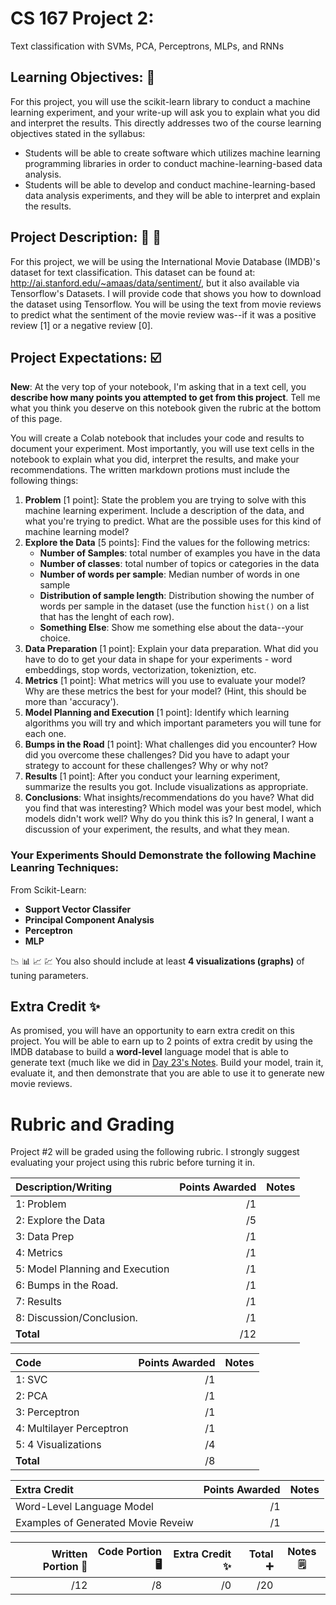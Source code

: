 # CS 167 Project 2: 
Text classification with SVMs, PCA, Perceptrons, MLPs, and RNNs

## Learning Objectives: 📝
For this project, you will use the scikit-learn library to conduct a machine learning experiment, and your write-up will ask you to explain what you did and interpret the results. This directly addresses two of the course learning objectives stated in the syllabus:
- Students will be able to create software which utilizes machine learning programming libraries in order to conduct machine-learning-based data analysis.
- Students will be able to develop and conduct machine-learning-based data analysis experiments, and they will be able to interpret and explain the results.

## Project Description: 🎥 🍿
For this project, we will be using the International Movie Database (IMDB)'s dataset for text classification. This dataset can be found at: http://ai.stanford.edu/~amaas/data/sentiment/, but it also available via Tensorflow's Datasets. I will provide code that shows you how to download the dataset using Tensorflow. You will be using the text from movie reviews to predict what the sentiment of the movie review was--if it was a positive review [1] or a negative review [0]. 

## Project Expectations: ☑️
**New**: At the very top of your notebook, I'm asking that in a text cell, you **describe how many points you attempted to get from this project**. Tell me what you think you deserve on this notebook given the rubric at the bottom of this page. 

You will create a Colab notebook that includes your code and results to document your experiment. Most importantly, you will use text cells in the notebook to explain what you did, interpret the results, and make your recommendations. The written markdown protions must include the following things:
1. **Problem** [1 point]: State the problem you are trying to solve with this machine learning experiment. Include a description of the data, and what you're trying to predict. What are the possible uses for this kind of machine learning model?
2. **Explore the Data** [5 points]: Find the values for the following metrics: 
    - __Number of Samples__: total number of examples you have in the data 
    - __Number of classes__: total number of topics or categories in the data
    - __Number of words per sample__: Median number of words in one sample
    - __Distribution of sample length__: Distribution showing the number of words per sample in the dataset (use the function `hist()` on a list that has the lenght of each row). 
    - __Something Else__: Show me something else about the data--your choice.
3.  **Data Preparation** [1 point]: Explain your data preparation. What did you have to do to get your data in shape for your experiments - word embeddings, stop words, vectorization, tokeniztion, etc. 
4.  **Metrics** [1 point]: What metrics will you use to evaluate your model? Why are these metrics the best for your model? (Hint, this should be more than 'accuracy').
5.  **Model Planning and Execution** [1 point]: Identify which learning algorithms you will try and which important parameters you will tune for each one. 
6.  **Bumps in the Road** [1 point]: What challenges did you encounter? How did you overcome these challenges? Did you have to adapt your strategy to account for these challenges? Why or why not?
7.  **Results** [1 point]: After you conduct your learning experiment, summarize the results you got. Include visualizations as appropriate. 
8.  **Conclusions**: What insights/recommendations do you have? What did you find that was interesting? Which model was your best model, which models didn't work well? Why do you think this is? In general, I want a discussion of your experiment, the results, and what they mean.

### Your Experiments Should Demonstrate the following Machine Leanring Techniques:
From Scikit-Learn:
- **Support Vector Classifer**
- **Principal Component Analysis**
- **Perceptron**
- **MLP**

📉 📊 📈 💹 You also should include at least **4 visualizations (graphs)** of tuning parameters.

## Extra Credit ✨
As promised, you will have an opportunity to earn extra credit on this project. You will be able to earn up to 2 points of extra credit by using the IMDB database to build a **word-level** language model that is able to generate text (much like we did in [Day 23's Notes](https://github.com/merriekay/CS167Code/blob/main/Day23Notes_RNNs4NLP.ipynb). Build your model, train it, evaluate it, and then demonstrate that you are able to use it to generate new movie reviews. 

# Rubric and Grading
Project #2 will be graded using the following rubric. I strongly suggest evaluating your project using this rubric before turning it in.

| **Description/Writing**  |**Points Awarded**   |**Notes** |
| :------------------------------- | -------: | :---- |
| 1: Problem                       |        /1|    |
| 2: Explore the Data              |        /5|    | 
| 3: Data Prep                     |        /1|    |
| 4: Metrics                       |        /1|    | 
| 5: Model Planning and Execution  |        /1|    |
| 6: Bumps in the Road.            |        /1|    |
| 7: Results                       |        /1|    | 
| 8: Discussion/Conclusion.        |        /1|    |
| <b>Total                         |       /12 | </b>   |

| **Code**  |**Points Awarded**   |**Notes** |
| :------------------------------- | -------: | :---- |
| 1: SVC                           |        /1|    |
| 2: PCA                           |        /1|    | 
| 3: Perceptron                    |        /1|    |
| 4: Multilayer Perceptron         |        /1|    | 
| 5: 4 Visualizations              |        /4|    | 
| <b>Total                         |       /8 | </b>   |

| **Extra Credit**  |**Points Awarded**   |**Notes** |
| :------------------------------- | -------: | :---- |
| Word-Level Language Model             |        /1|    |
| Examples of Generated Movie Reveiw    |        /1|    |


| **Written Portion** 📝 | **Code Portion** 🖥️ | **Extra Credit** ✨  |**Total** ➕ |**Notes** 🗒️|
| ---------: | -------------------: | ------------: |-------------: |---------- |
|       /12  |                  /8 |           /0 |         /20|           |

